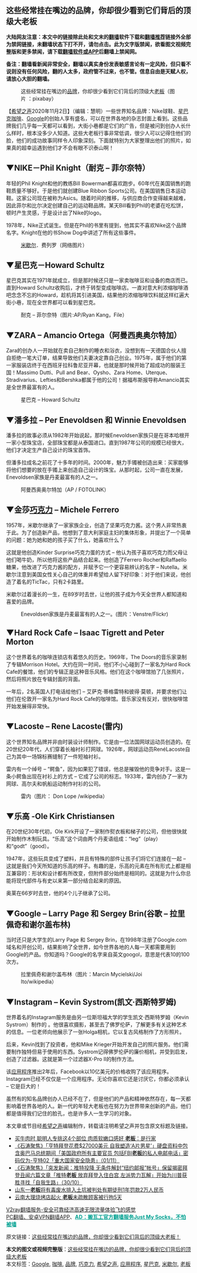  <h2>这些经常挂在嘴边的品牌，你却很少看到它们背后的顶级大老板</h2> <p class="notice"><b>大陆网友注意：本文中的链接除此处和文末的<a href="https://github.com/bannedbook/fanqiang" >翻墙</a>软件下载和<a href="https://github.com/killgcd/justmysocks/blob/master/README.md">翻墙推荐</a>链接外全部为禁网链接，未翻墙状态下打不开，请勿点击。此为文字版禁闻，欲看图文视频完整版和更多禁闻，请下载<a href="https://github.com/bannedbook/fanqiang">翻墙软件或APP</a>后翻墙上禁闻网。</p><p>备注：翻墙看新闻非常安全，翻墙以真实身份发表敏感言论有一定风险，但只看不说则没有任何风险，翻的人太多，政府管不过来，也不管。信息自由是天赋人权，请放心大胆的翻墙。</b></p>  <div class="entry"> <figure><figcaption>这些经常挂在嘴边的<a href="https://www.bannedbook.org/bnews/tag/%E5%93%81%E7%89%8C/" class="st_tag internal_tag" rel="tag" title="标签 品牌 下的日志">品牌</a>，你却很少看到它们背后的顶级大<a href="https://www.bannedbook.org/bnews/tag/%e8%80%81%e6%9d%bf/" class="st_tag internal_tag" rel="tag" title="标签 老板 下的日志">老板</a>（图片 ：pixabay）</figcaption></figure> <p>【<span class='wp_keywordlink_affiliate'><a href="https://www.soundofhope.org" title="希望之声" target="_blank">希望之声</a></span>2020年11月2日】（编辑：慧明）一些世界知名品牌：Nike球鞋、<a href="https://www.bannedbook.org/bnews/tag/%e6%98%9f%e5%b7%b4%e5%85%8b/" class="st_tag internal_tag" rel="tag" title="标签 星巴克 下的日志">星巴克</a><a href="https://www.bannedbook.org/bnews/tag/%e5%92%96%e5%95%a1/" class="st_tag internal_tag" rel="tag" title="标签 咖啡 下的日志">咖啡</a>、<a href="https://www.bannedbook.org/bnews/tag/google/" class="st_tag internal_tag" rel="tag" title="标签 Google 下的日志">Google</a>的创始人享有盛名，可以在世界各地的杂志封面上看到。这些品牌我们几乎每一天都可以看到，大街小巷都是它们的广告，但是被问到创办人长什么样时，根本没多少人知道。这些大老板行事非常低调，很少人可以记得住他们的脸，他们的成功故事同样令人印象深刻。下面就特别为大家整理出他们的照片，如果真的超幸运遇到他们才不会有眼不识泰山啊！</p> <h2><strong>▼NIKE－Phil Knight（耐克 &#8211; 菲尔奈特）</strong></h2> <p>年轻的Phil Knight和他的教练Bill Bowerman都喜欢跑步。60年代在美国销售的跑鞋质量不够好。于是他们就创建Blue Ribbon Sports公司。在美国销售日本运动鞋。这家公司现在被称为Asics。随着时间的推移，与供应商合作变得越来越难，因此菲尔和比尔决定创建自己的运动鞋品牌。某天Bill看到Phil的老婆在吃松饼，顿时产生灵感，于是设计出了Nike的logo。</p> <p>1978年，Nike正式诞生。但是在Phil的书里有提到，他其实不喜欢Nike这个品牌名字。Knight在他的书Show Dog中讲述了所有这些事件。</p> <figure><figcaption><a href="https://www.bannedbook.org/bnews/tag/%e7%b1%b3%e6%ad%87%e5%b0%94/" class="st_tag internal_tag" rel="tag" title="标签 米歇尔 下的日志">米歇尔</a>．费列罗（网络图片）</figcaption></figure> <h2><strong>▼星巴克－Howard Schultz</strong></h2> <p>星巴克其实在1971年就成立，但是那时候还只是一家卖咖啡豆和设备的商店而已。直到Howard Schultz收购后，才终于转型变成咖啡店。一直对意大利浓缩咖啡酒吧念念不忘的Howard，趁机将其引进美国，结果他的浓缩咖啡饮料就这样红遍大街小巷，现在全世界都可以看到星巴克。</p> <figure><figcaption> 耐克 &#8211; 菲尔奈特（图片:AP/Ryan Kang，File）</figcaption></figure> <h2><strong>▼ZARA &#8211; Amancio Ortega（阿曼西奥奥尔特加）</strong></h2> <p>Zara的创办人一开始就在卖自己制作的睡衣和浴衣，没想到有一天德国合伙人擅自拒绝一笔大订单，结果导致他们夫妻决定靠自己创业。1975年，属于他们的第一家服装店终于在西班牙拉科鲁尼亚开幕，也就是那时候开始了超成功的服装王国！Massimo Dutti、Pull and Bear、Oysho、Zara Home、Uterque、Stradivarius、Lefties和Bershka都属于他的公司！据福布斯报导称Amancio其实是全世界最富有的人。</p> <figure><figcaption> 星巴克 &#8211; Howard Schultz</figcaption></figure> <h2><strong>▼潘多拉 &#8211; Per Enevoldsen 和 Winnie Enevoldsen</strong></h2> <p>潘多拉的故事必须从1982年开始说起，那时候Enevoldsen家族只是在哥本哈根开一家小型珠宝店，全部珠宝都是从泰国进口。直到1987年公司的规模已经很大，他们才决定生产自己设计的珠宝首饰。</p>  <p>但潘多拉成名之前花了十多年的时间。2000年，魅力手镯被创造出来：买家能够将他们想要的放在手镯上来创造自己设计的珠宝。从那时起，公司一直在发展，Enevoldsen家族是丹麦最富有的人之一。</p> <figure><figcaption> 阿曼西奥奥尔特加（AP / FOTOLINK）</figcaption></figure> <h2><strong>▼金莎<a href="https://www.bannedbook.org/bnews/tag/%E5%B7%A7%E5%85%8B%E5%8A%9B/" class="st_tag internal_tag" rel="tag" title="标签 巧克力 下的日志">巧克力</a> &#8211; Michele Ferrero</strong></h2> <p>1957年，米歇尔继承了一家家族企业，创造了坚果巧克力酱。这个男人非常热衷于此。为了创造新产品，他想到了意大利家庭主妇的集体形象，并提出了一个简单的问题：她为她和她的孩子买了什么，她喜欢什么？</p> <p>这就是他创造Kinder Surprise巧克力蛋的方式 &#8211; 他认为孩子喜欢巧克力而父母让他们喝牛奶，所以他将这些产品结合起来。他创造了Ferrero Rocher和Raffaello糖果，他改进了巧克力酱的配方，并赋予它一个更容易辨认的名字 &#8211; Nutella。米歇尔注意到美国女性关心自己的体重并希望给人留下好印象：对于他们来说，他创造了着名的TicTac，只有2卡路里。</p> <p>米歇尔过着漫长的一生，在89岁时去世，让他的孩子成为今天全世界人都知道和喜爱的品牌。</p> <figure><figcaption> Enevoldsen家族是丹麦最富有的人之一。(图片：Venstre/Flickr)</figcaption></figure> <h2><strong>▼Hard Rock Cafe &#8211; Isaac Tigrett and Peter Morton</strong></h2> <p>这个世界着名的咖啡连锁店有着悠久的历史。1969年，The Doors的音乐家录制了专辑Morrison Hotel。大约在同一时间，他们不小心碰到了一家名为Hard Rock Cafe的餐馆，他们的专辑正是这种音乐风格。他们在这个咖啡馆拍了几张照片，然后将照片放在专辑封面的背面。</p> <p>一年后，2名英国人打电话给他们 &#8211; 艾萨克·蒂格雷特和彼得·莫顿，并要求他们让他们在伦敦开一家名为Hard Rock Cafe的咖啡馆。音乐家没有反对，很快咖啡馆开始发展得非常快。</p>  <p></p> <h2><strong>▼Lacoste &#8211; Rene Lacoste(雷内)</strong></h2> <p>这个世界知名品牌并非由时装设计师制作。它是由一位法国网球运动员创造的。在20世纪20年代，人们穿着长袖衬衫打网球。1926年，网球运动员RenéLacoste自己为其中一场锦标赛缝制了一件短袖衬衫。</p> <p>雷内有一个绰号 &#8211; “鳄鱼”，因为如果犯了错误，他总是摧毁他的竞争对手。这是一条小鳄鱼出现在衬衫上的方式 &#8211; 它成了公司的标志。1933年，雷内创办了一家为网球、高尔夫和帆船运动制作衬衫的公司。</p> <figure><figcaption> 雷内（图片： Don Lope /wikipedia）</figcaption></figure> <h2><strong>▼乐高 -Ole Kirk Christiansen</strong></h2> <p>在20世纪30年代初，Ole Kirk开设了一家制作熨衣板和梯子的公司，但他很快就开始制作木制玩具。“乐高”这个词由两个丹麦语组成：“leg”（play）和“godt”（good）。</p> <p>1947年，这些玩具变成了塑料，并且有特殊的部件让孩子们将它们连接在一起 &#8211; 这就是我们今天所知道的乐高的样子。有趣的是，乐高的元素在所有形式上都是相互兼容的：形状和设计都有所改变，但附件部分始终是相同的。这就是为什么你总能将现代部件与有史以来第一部分结合起来的原因。</p> <p>奥莱在66岁时去世，他的4个儿子继承了公司。</p>  <p></p> <h2><strong>▼Google &#8211; Larry Page 和 Sergey Brin(</strong>谷歌 &#8211; 拉里佩奇和谢尔盖布林)</h2> <p>当时还只是大学生的Larry Page 和 Sergey Brin，在1998年注册了Google.com域名和开创公司，结果影响了全世界，如今世界各地的人每一天都需要用到Google的产品。你知道吗？Google的名字来自英文googol，意思是代表10的100次方。</p> <figure><figcaption> 拉里佩奇和谢尔盖布林（图片：Marcin Mycielski/Joi Ito/wikipedia）</figcaption></figure> <h2><strong>▼Instagram &#8211; Kevin Systrom(凯文·西斯特罗姆)</strong></h2> <p>世界着名的Instagram服务是由另一位斯坦福大学的学生凯文·西斯特罗姆（Kevin Systrom）制作的 。他很喜欢摄影，甚至去了佛罗伦萨，了解更多有关这种艺术的信息。一位老师向他展示了一张Holga相机，它以复古风格制作了方形照片。</p> <p>后来，Kevin找到了投资者，他和Mike Krieger开始开发自己的照片服务。他们需要制作独特但易于使用的东西。Systrom记得佛罗伦萨的廉价相机，并受到启发，创造了过滤器。这就是第一个过滤器X-Pro II的制作方法。</p> <p></p> <p>该<a href="https://www.bannedbook.org/bnews/tag/%E5%BA%94%E7%94%A8%E7%A8%8B%E5%BA%8F/" class="st_tag internal_tag" rel="tag" title="标签 应用程序 下的日志">应用程序</a>推出2年后，Facebook以10亿美元的价格收购了该应用程序。Instagram已经不仅仅是一个应用程序。无论你喜欢它还是讨厌它，你都必须承认 &#8211; 它是巨大的！</p>  <p>虽然有的知名品牌创办人已经不在了，但是他们的产品和精神依然存在，每一天都影响着世界各地的人。新一代的年轻大老板也在努力为世界带来创新的产品，他们都是值得我们记住的脸孔，也是许多人一生学习的对象。</p> <p>本文章或节目经<a href="https://www.bannedbook.org/bnews/tag/%e5%b8%8c%e6%9c%9b%e4%b9%8b%e5%a3%b0/" class="st_tag internal_tag" rel="tag" title="标签 希望之声 下的日志">希望之声</a>编辑制作，转载请注明希望之声并包含原文标题及链接。</p> <ul class='op-related-articles' title='相关阅读'> <li><a href='https://www.bannedbook.org/bnews/lifebaike/20201102/1424382.html' target='_blank'>买牛肉时 聪明人专挑这4个部位 肉质软嫩口感好 <b>老板</b>：是行家</a></li> <li><a href='https://www.bannedbook.org/bnews/bannedvideo/20201102/1424066.html' target='_blank'>《石涛聚焦》「亨特拜登花费$27000美元 自我塑造‘A片男星’」硬盘资料中包含奥巴马总统期间「美国政府所有主要官员 包括FBI<b>老板</b>的私人电邮电话」密码仅为-亨特02「重大国家安全隐患」（01/11）</a></li> <li><a href='https://www.bannedbook.org/bnews/bannedvideo/20201101/1423583.html' target='_blank'>《石涛聚焦》「突发新闻：推特投降 无条件解封“纽约邮报”帐号」保留揭密拜登丑闻六篇文章「推特<b>老板</b> 放弃拜登入住白宫 左派势力瓦解」开始为川普获胜寻找「自我生路」（30/10）</a></li> <li><a href='https://www.bannedbook.org/bnews/baitai/20201031/1423477.html' target='_blank'>山东一<b>老板</b>将有毒废水排入土坑被判处有期徒刑1年罚款2万人民币</a></li> <li><a href='https://www.bannedbook.org/bnews/baitai/20201030/1422743.html' target='_blank'>云南大理烧烤店起火 <b>老板</b>未疏散顾客被行拘5天</a></li> </ul> <p class="texttj"> <a href="https://www.bannedbook.org/forum23/topic22702.html" target="_blank">V2ray翻墙服务-安全可靠经济高速无限流量体验飞的感觉</a><br/> <a href="https://github.com/bannedbook/fanqiang/wiki/%E7%A6%81%E9%97%BB%E7%BD%91%E5%AE%89%E5%8D%93%E7%BF%BB%E5%A2%99%E6%96%B0%E9%97%BBAPP" target="_blank">PC翻墙、安卓VPN翻墙APP</a>、<span onclick="window.open('https://github.com/killgcd/justmysocks/blob/master/README.md')" style="font-weight:bold;color:#00A191;cursor:pointer;text-decoration:underline;outline:none">AD：搬瓦工官方翻墙服务Just My Socks，不怕被墙</span></p><p>原文链接：<a class="src_link"  href="https://www.soundofhope.org/post/296870" target="_blank">这些经常挂在嘴边的品牌，你却很少看到它们背后的顶级大老板！</a></p><a name='sharetosocial'></a>       <div><b>本文的图文或视频完整版</b>：<a href='https://www.bannedbook.org/bnews/comments/20201103/1424669.html'>这些经常挂在嘴边的品牌，你却很少看到它们背后的顶级大老板</a></div>  </div><!--END ENTRY--> <div class="postfooter"> <div>本文标签：<a href="https://www.bannedbook.org/bnews/tag/google/" rel="tag">Google</a>, <a href="https://www.bannedbook.org/bnews/tag/%e5%92%96%e5%95%a1/" rel="tag">咖啡</a>, <a href="https://www.bannedbook.org/bnews/tag/%E5%93%81%E7%89%8C/" rel="tag">品牌</a>, <a href="https://www.bannedbook.org/bnews/tag/%E5%B7%A7%E5%85%8B%E5%8A%9B/" rel="tag">巧克力</a>, <a href="https://www.bannedbook.org/bnews/tag/%e5%b8%8c%e6%9c%9b%e4%b9%8b%e5%a3%b0/" rel="tag">希望之声</a>, <a href="https://www.bannedbook.org/bnews/tag/%E5%BA%94%E7%94%A8%E7%A8%8B%E5%BA%8F/" rel="tag">应用程序</a>, <a href="https://www.bannedbook.org/bnews/tag/%e6%98%9f%e5%b7%b4%e5%85%8b/" rel="tag">星巴克</a>, <a href="https://www.bannedbook.org/bnews/tag/%e7%b1%b3%e6%ad%87%e5%b0%94/" rel="tag">米歇尔</a>, <a href="https://www.bannedbook.org/bnews/tag/%e8%80%81%e6%9d%bf/" rel="tag">老板</a></div>  </div><!--END POSTFOOTER--> 